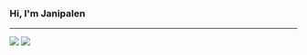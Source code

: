 ### Hi, I'm Janipalen

---

<img src="https://github-readme-stats.vercel.app/api?username=tootle-dev&theme=default&include_all_commits=true&show_icons=true"/>
<img src="https://github-readme-stats.vercel.app/api/top-langs/?username=tootle-dev&layout=compact"/>
